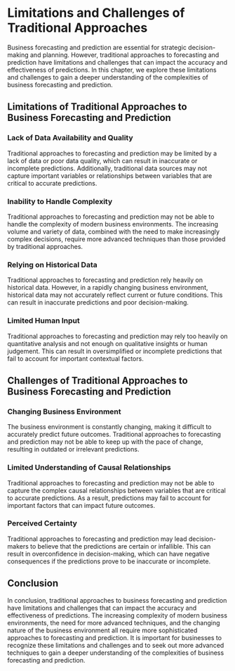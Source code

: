 Limitations and Challenges of Traditional Approaches
=======================================================================================================

Business forecasting and prediction are essential for strategic decision-making and planning. However, traditional approaches to forecasting and prediction have limitations and challenges that can impact the accuracy and effectiveness of predictions. In this chapter, we explore these limitations and challenges to gain a deeper understanding of the complexities of business forecasting and prediction.

Limitations of Traditional Approaches to Business Forecasting and Prediction
----------------------------------------------------------------------------

### Lack of Data Availability and Quality

Traditional approaches to forecasting and prediction may be limited by a lack of data or poor data quality, which can result in inaccurate or incomplete predictions. Additionally, traditional data sources may not capture important variables or relationships between variables that are critical to accurate predictions.

### Inability to Handle Complexity

Traditional approaches to forecasting and prediction may not be able to handle the complexity of modern business environments. The increasing volume and variety of data, combined with the need to make increasingly complex decisions, require more advanced techniques than those provided by traditional approaches.

### Relying on Historical Data

Traditional approaches to forecasting and prediction rely heavily on historical data. However, in a rapidly changing business environment, historical data may not accurately reflect current or future conditions. This can result in inaccurate predictions and poor decision-making.

### Limited Human Input

Traditional approaches to forecasting and prediction may rely too heavily on quantitative analysis and not enough on qualitative insights or human judgement. This can result in oversimplified or incomplete predictions that fail to account for important contextual factors.

Challenges of Traditional Approaches to Business Forecasting and Prediction
---------------------------------------------------------------------------

### Changing Business Environment

The business environment is constantly changing, making it difficult to accurately predict future outcomes. Traditional approaches to forecasting and prediction may not be able to keep up with the pace of change, resulting in outdated or irrelevant predictions.

### Limited Understanding of Causal Relationships

Traditional approaches to forecasting and prediction may not be able to capture the complex causal relationships between variables that are critical to accurate predictions. As a result, predictions may fail to account for important factors that can impact future outcomes.

### Perceived Certainty

Traditional approaches to forecasting and prediction may lead decision-makers to believe that the predictions are certain or infallible. This can result in overconfidence in decision-making, which can have negative consequences if the predictions prove to be inaccurate or incomplete.

Conclusion
----------

In conclusion, traditional approaches to business forecasting and prediction have limitations and challenges that can impact the accuracy and effectiveness of predictions. The increasing complexity of modern business environments, the need for more advanced techniques, and the changing nature of the business environment all require more sophisticated approaches to forecasting and prediction. It is important for businesses to recognize these limitations and challenges and to seek out more advanced techniques to gain a deeper understanding of the complexities of business forecasting and prediction.
